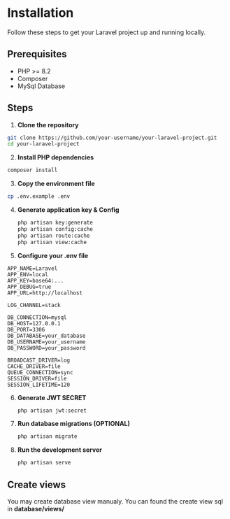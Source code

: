 # Installation

Follow these steps to get your Laravel project up and running locally.

## Prerequisites

- PHP >= 8.2
- Composer
- MySql Database

## Steps

1. **Clone the repository**

```bash
git clone https://github.com/your-username/your-laravel-project.git
cd your-laravel-project
```

2. **Install PHP dependencies**

```bash
composer install
```

3. **Copy the environment file**

```bash
cp .env.example .env
```

4. **Generate application key & Config**
   ```bash
   php artisan key:generate
   php artisan config:cache
   php artisan route:cache
   php artisan view:cache
   ```
5. **Configure your .env file**
```env
APP_NAME=Laravel
APP_ENV=local
APP_KEY=base64:...
APP_DEBUG=true
APP_URL=http://localhost

LOG_CHANNEL=stack

DB_CONNECTION=mysql
DB_HOST=127.0.0.1
DB_PORT=3306
DB_DATABASE=your_database
DB_USERNAME=your_username
DB_PASSWORD=your_password

BROADCAST_DRIVER=log
CACHE_DRIVER=file
QUEUE_CONNECTION=sync
SESSION_DRIVER=file
SESSION_LIFETIME=120
```
6. **Generate JWT SECRET**
   ```bash
   php artisan jwt:secret
   ```
7. **Run database migrations (OPTIONAL)**
   ```bash
   php artisan migrate

8. **Run the development server**
   ```bash
   php artisan serve

## Create views
You may create database view manualy. You can found the create view sql in  **database/views/**
